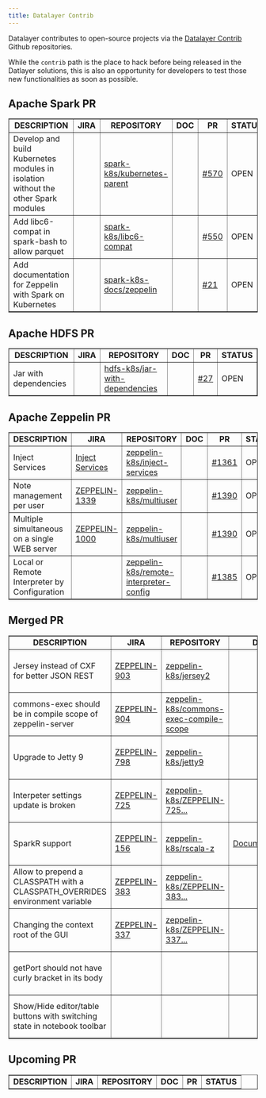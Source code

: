 ```yaml
---
title: Datalayer Contrib
---
```


Datalayer contributes to open-source projects via the [Datalayer Contrib](https://github.com/datalayer-contrib) Github repositories.

While the `contrib` path is the place to hack before being released in the Datlayer solutions, this is also an opportunity for developers to test those new functionalities as soon as possible.

## Apache Spark PR

<table class="bodyTable table table-striped table-hover" border="1"> 
  <tbody> 
  <!-- - - - - - - - - - - - - - - - - - - - - - - - - - - - - - - - - - - - - -
| - - - - - - - - - - - - - - - - - - - - - - - - - - - - - - - - - - - - - -
|                             HEADERS
| - - - - - - - - - - - - - - - - - - - - - - - - - - - - - - - - - - - - - -
- - - - - - - - - - - - - - - - - - - - - - - - - - - - - - - - - - - - - --> 
  <tr class="a"> 
    <td style="text-align: center;"><b>DESCRIPTION</b></td> 
    <td style="text-align: center;"><b>JIRA</b></td> 
    <td style="text-align: center;"><b>REPOSITORY</b></td> 
    <td style="text-align: center;"><b>DOC</b></td> 
    <td style="text-align: center;"><b>PR</b></td> 
    <td style="text-align: center;"><b>STATUS</b></td> 
  </tr> 
  <!-- - - - - - - - - - - - - - - - - - - - - - - - - - - - - - - - - - - - - -
| Develop and build Kubernetes modules in isolation without the other Spark modules
- - - - - - - - - - - - - - - - - - - - - - - - - - - - - - - - - - - - - --> 
  <tr class="a"> 
    <td>Develop and build Kubernetes modules in isolation without the other Spark modules</td> 
    <td></td> 
    <td><a href="https://github.com/datalayer-contrib/spark-k8s/tree/kubernetes-parent">spark-k8s/kubernetes-parent</a></td> 
    <td><a href=""></a></td> 
    <td><a href="https://github.com/apache-spark-on-k8s/spark/pull/570">#570</a></td> 
    <td>OPEN</td> 
  </tr> 
  <!-- - - - - - - - - - - - - - - - - - - - - - - - - - - - - - - - - - - - - -
| Add libc6-compat in spark-bash to allow parquet
- - - - - - - - - - - - - - - - - - - - - - - - - - - - - - - - - - - - - --> 
  <tr class="a"> 
    <td>Add libc6-compat in spark-bash to allow parquet</td> 
    <td></td> 
    <td><a href="https://github.com/datalayer-contrib/spark-k8s/tree/libc6-compat">spark-k8s/libc6-compat</a></td> 
    <td><a href=""></a></td> 
    <td><a href="https://github.com/apache-spark-on-k8s/spark/pull/550">#550</a></td> 
    <td>OPEN</td> 
  </tr> 
  <!-- - - - - - - - - - - - - - - - - - - - - - - - - - - - - - - - - - - - - -
| Add documentation for Zeppelin with Spark on Kubernetes
- - - - - - - - - - - - - - - - - - - - - - - - - - - - - - - - - - - - - --> 
  <tr class="a"> 
    <td>Add documentation for Zeppelin with Spark on Kubernetes</td> 
    <td></td> 
    <td><a href="https://github.com/datalayer-contrib/spark-k8s-docs/tree/zeppelin">spark-k8s-docs/zeppelin</a></td> 
    <td><a href=""></a></td> 
    <td><a href="https://github.com/apache-spark-on-k8s/userdocs/pull/21">#21</a></td> 
    <td>OPEN</td> 
  </tr> 
  </tbody> 
</table> 

## Apache HDFS PR

<table class="bodyTable table table-striped table-hover" border="1"> 
  <tbody> 
  <!-- - - - - - - - - - - - - - - - - - - - - - - - - - - - - - - - - - - - - -
| - - - - - - - - - - - - - - - - - - - - - - - - - - - - - - - - - - - - - -
|                             HEADERS
| - - - - - - - - - - - - - - - - - - - - - - - - - - - - - - - - - - - - - -
- - - - - - - - - - - - - - - - - - - - - - - - - - - - - - - - - - - - - --> 
  <tr class="a"> 
    <td style="text-align: center;"><b>DESCRIPTION</b></td> 
    <td style="text-align: center;"><b>JIRA</b></td> 
    <td style="text-align: center;"><b>REPOSITORY</b></td> 
    <td style="text-align: center;"><b>DOC</b></td> 
    <td style="text-align: center;"><b>PR</b></td> 
    <td style="text-align: center;"><b>STATUS</b></td> 
  </tr> 
  <!-- - - - - - - - - - - - - - - - - - - - - - - - - - - - - - - - - - - - - -
| Jar with dependencies
- - - - - - - - - - - - - - - - - - - - - - - - - - - - - - - - - - - - - --> 
  <tr class="b"> 
    <td>Jar with dependencies</td> 
    <td></td> 
    <td><a href="https://github.com/datalayer-contrib/hdfs-k8s/tree/jar-with-dependencies">hdfs-k8s/jar-with-dependencies</a></td> 
    <td><a href=""></a></td> 
    <td><a href="https://github.com/apache-spark-on-k8s/kubernetes-HDFS/pull/27">#27</a></td> 
    <td>OPEN</td> 
  </tr> 
  </tbody> 
</table> 

## Apache Zeppelin PR

<table class="bodyTable table table-striped table-hover" border="1"> 
  <tbody> 
  <!-- - - - - - - - - - - - - - - - - - - - - - - - - - - - - - - - - - - - - -
| - - - - - - - - - - - - - - - - - - - - - - - - - - - - - - - - - - - - - -
|                             HEADERS
| - - - - - - - - - - - - - - - - - - - - - - - - - - - - - - - - - - - - - -
- - - - - - - - - - - - - - - - - - - - - - - - - - - - - - - - - - - - - --> 
  <tr class="a"> 
    <td style="text-align: center;"><b>DESCRIPTION</b></td> 
    <td style="text-align: center;"><b>JIRA</b></td> 
    <td style="text-align: center;"><b>REPOSITORY</b></td> 
    <td style="text-align: center;"><b>DOC</b></td> 
    <td style="text-align: center;"><b>PR</b></td> 
    <td style="text-align: center;"><b>STATUS</b></td> 
  </tr> 
  <!-- - - - - - - - - - - - - - - - - - - - - - - - - - - - - - - - - - - - - -
| Inject Services
- - - - - - - - - - - - - - - - - - - - - - - - - - - - - - - - - - - - - --> 
  <tr class="b"> 
    <td>Inject Services</td> 
    <td><a href="https://issues.apache.org/jira/browse/ZEPPELIN-1354">Inject Services</a></td> 
    <td><a href="https://github.com/datalayer-contrib/zeppelin-k8s/tree/inject-services">zeppelin-k8s/inject-services</a></td> 
    <td><a href=""></a></td> 
    <td><a href="https://github.com/apache/incubator-zeppelin/pull/1361">#1361</a></td> 
    <td>OPEN</td> 
  </tr> 
  <!-- - - - - - - - - - - - - - - - - - - - - - - - - - - - - - - - - - - - - -
| Note management per user
- - - - - - - - - - - - - - - - - - - - - - - - - - - - - - - - - - - - - --> 
  <tr class="b"> 
    <td>Note management per user</td> 
    <td><a href="https://issues.apache.org/jira/browse/ZEPPELIN-1339">ZEPPELIN-1339</a></td> 
    <td><a href="https://github.com/datalayer-contrib/zeppelin-k8s/tree/multiuser">zeppelin-k8s/multiuser</a></td> 
    <td><a href=""></a></td> 
    <td><a href="https://github.com/apache/incubator-zeppelin/pull/1390">#1390</a></td> 
    <td>OPEN</td> 
  </tr> 
  <!-- - - - - - - - - - - - - - - - - - - - - - - - - - - - - - - - - - - - - -
| Multiple simultaneous users on a single WEB server
- - - - - - - - - - - - - - - - - - - - - - - - - - - - - - - - - - - - - --> 
  <tr class="a"> 
    <td>Multiple simultaneous on a single WEB server</td> 
    <td><a href="https://issues.apache.org/jira/browse/ZEPPELIN-1000">ZEPPELIN-1000</a></td> 
    <td><a href="https://github.com/datalayer-contrib/zeppelin-k8s/tree/multiuser">zeppelin-k8s/multiuser</a></td> 
    <td><a href=""></a></td> 
    <td><a href="https://github.com/apache/incubator-zeppelin/pull/1390">#1390</a></td> 
    <td>OPEN</td> 
  </tr> 
  <!-- - - - - - - - - - - - - - - - - - - - - - - - - - - - - - - - - - - - - -
|  Local or Remote Interpreter by Configuration
- - - - - - - - - - - - - - - - - - - - - - - - - - - - - - - - - - - - - --> 
  <tr class="a"> 
    <td>Local or Remote Interpreter by Configuration</td> 
    <td><a href="https://issues.apache.org/jira/browse/ZEPPELIN-1395"></a></td> 
    <td><a href="https://github.com/datalayer-contrib/zeppelin-k8s/tree/remote-interpreter-config">zeppelin-k8s/remote-interpreter-config</a></td> 
    <td><a href=""></a></td> 
    <td><a href="https://github.com/apache/incubator-zeppelin/pull/1385">#1385</a></td> 
    <td>OPEN</td> 
  </tr> 
  </tbody>
</table> 

## Merged PR

<table class="bodyTable table table-striped table-hover" border="1"> 
  <tbody> 
  <!-- - - - - - - - - - - - - - - - - - - - - - - - - - - - - - - - - - - - - -
| - - - - - - - - - - - - - - - - - - - - - - - - - - - - - - - - - - - - - -
|                             HEADERS
| - - - - - - - - - - - - - - - - - - - - - - - - - - - - - - - - - - - - - -
- - - - - - - - - - - - - - - - - - - - - - - - - - - - - - - - - - - - - --> 
  <tr class="a"> 
    <td style="text-align: center;"><b>DESCRIPTION</b></td> 
    <td style="text-align: center;"><b>JIRA</b></td> 
    <td style="text-align: center;"><b>REPOSITORY</b></td> 
    <td style="text-align: center;"><b>DOC</b></td> 
    <td style="text-align: center;"><b>PR</b></td> 
    <td style="text-align: center;"><b>STATUS</b></td> 
  </tr> 
  <!-- - - - - - - - - - - - - - - - - - - - - - - - - - - - - - - - - - - - - -
| Jersey2 instead of CXF for better JSON REST
- - - - - - - - - - - - - - - - - - - - - - - - - - - - - - - - - - - - - --> 
  <tr class="a"> 
    <td>Jersey instead of CXF for better JSON REST</td> 
    <td><a href="https://issues.apache.org/jira/browse/ZEPPELIN-903">ZEPPELIN-903</a></td> 
    <td><a href="https://github.com/datalayer-contrib/zeppelin-k8s/tree/jersey2">zeppelin-k8s/jersey2</a></td> 
    <td><a href=""></a></td> 
    <td><a href="https://github.com/apache/incubator-zeppelin/pull/932">#932</a></td> 
    <td>MERGED on 02 Jun 2017</td> 
  </tr> 
  <!-- - - - - - - - - - - - - - - - - - - - - - - - - - - - - - - - - - - - - -
| commons-exec should be in compile scope of zeppelin-server
- - - - - - - - - - - - - - - - - - - - - - - - - - - - - - - - - - - - - --> 
  <tr class="b"> 
    <td>commons-exec should be in compile scope of zeppelin-server</td> 
    <td><a href="https://issues.apache.org/jira/browse/ZEPPELIN-904">ZEPPELIN-904</a></td> 
    <td><a href="https://github.com/datalayer-contrib/zeppelin-k8s/tree/commons-exec-compile-scope">zeppelin-k8s/commons-exec-compile-scope</a></td> 
    <td><a href=""></a></td> 
    <td><a href="https://github.com/apache/incubator-zeppelin/pull/931">#931</a></td> 
    <td>MERGED on 04 Jun 2016</td> 
  </tr> 
  <!-- - - - - - - - - - - - - - - - - - - - - - - - - - - - - - - - - - - - - -
| Upgrade to Jetty 9
- - - - - - - - - - - - - - - - - - - - - - - - - - - - - - - - - - - - - --> 
  <tr class="a"> 
    <td>Upgrade to Jetty 9</td> 
    <td><a href="https://issues.apache.org/jira/browse/ZEPPELIN-798">ZEPPELIN-798</a></td> 
    <td><a href="https://github.com/datalayer-contrib/zeppelin-k8s/tree/jetty9">zeppelin-k8s/jetty9</a></td> 
    <td><a href=""></a></td> 
    <td><a href="https://github.com/apache/incubator-zeppelin/pull/831">#831</a></td> 
    <td>MERGED on 28 Apr 2016</td> 
  </tr> 
  <!-- - - - - - - - - - - - - - - - - - - - - - - - - - - - - - - - - - - - - -
| Interpeter settings update is broken
- - - - - - - - - - - - - - - - - - - - - - - - - - - - - - - - - - - - - --> 
  <tr class="b"> 
    <td>Interpeter settings update is broken</td> 
    <td><a href="https://issues.apache.org/jira/browse/ZEPPELIN-725 ">ZEPPELIN-725 </a></td> 
    <td><a href="https://github.com/datalayer-contrib/zeppelin-k8s/tree/ZEPPELIN-725-Interpeter-settings-update-broken">zeppelin-k8s/ZEPPELIN-725...</a></td> 
    <td><a href=""></a></td> 
    <td><a href="https://github.com/apache/incubator-zeppelin/pull/768">#768</a></td> 
    <td>MERGED on 09 Mar 2016</td> 
  </tr> 
  <!-- - - - - - - - - - - - - - - - - - - - - - - - - - - - - - - - - - - - - -
| SparkR Support
- - - - - - - - - - - - - - - - - - - - - - - - - - - - - - - - - - - - - --> 
  <tr class="a"> 
    <td>SparkR support</td> 
    <td><a href="https://issues.apache.org/jira/browse/ZEPPELIN-156">ZEPPELIN-156</a></td> 
    <td><a href="https://github.com/datalayer-contrib/zeppelin-k8s/tree/rscala-z">zeppelin-k8s/rscala-z</a></td> 
    <td><a href="../../spitfire/#r_interpreter">Documentation</a></td> 
    <td><a href="https://github.com/apache/incubator-zeppelin/pull/702">#702</a></td> 
    <td>MERGED on 05 Apr 2016</td> 
  </tr> 
  <!-- - - - - - - - - - - - - - - - - - - - - - - - - - - - - - - - - - - - - -
| Allow to prepend a CLASSPATH with a CLASSPATH_OVERRIDES environment variable
- - - - - - - - - - - - - - - - - - - - - - - - - - - - - - - - - - - - - --> 
  <tr class="b"> 
    <td>Allow to prepend a CLASSPATH with a CLASSPATH_OVERRIDES environment variable</td> 
    <td><a href="https://issues.apache.org/jira/browse/ZEPPELIN-383">ZEPPELIN-383</a></td> 
    <td><a href="https://github.com/datalayer-contrib/zeppelin-k8s/tree/ZEPPELIN-383-CLASSPATH_OVERRIDES">zeppelin-k8s/ZEPPELIN-383...</a></td> 
    <td><a href=""></a></td> 
    <td><a href="https://github.com/apache/incubator-zeppelin/pull/412">#412</a></td> 
    <td>MERGED on 09 Nov 2015</td> 
  </tr> 
  <!-- - - - - - - - - - - - - - - - - - - - - - - - - - - - - - - - - - - - - -
| Changing the context root of the GUI
- - - - - - - - - - - - - - - - - - - - - - - - - - - - - - - - - - - - - --> 
  <tr class="a"> 
    <td>Changing the context root of the GUI</td> 
    <td><a href="https://issues.apache.org/jira/browse/ZEPPELIN-337">ZEPPELIN-337</a></td> 
    <td><a href="https://github.com/datalayer-contrib/zeppelin-k8s/tree/ZEPPELIN-337-Configurable-ContextPath">zeppelin-k8s/ZEPPELIN-337...</a></td> 
    <td><a href=""></a></td> 
    <td><a href="https://github.com/apache/incubator-zeppelin/pull/429">#429</a></td> 
    <td>MERGED on 19 Nov 2015</td> 
  </tr> 
  <!-- - - - - - - - - - - - - - - - - - - - - - - - - - - - - - - - - - - - - -
| getPort should not have curly bracket in its body
- - - - - - - - - - - - - - - - - - - - - - - - - - - - - - - - - - - - - --> 
  <tr class="b"> 
    <td>getPort should not have curly bracket in its body</td> 
    <td></td> 
    <td></td> 
    <td></td> 
    <td><a href="https://github.com/apache/incubator-zeppelin/pull/127">#127</a></td> 
    <td>MERGED on 28 Jun 2015</td> 
  </tr> 
  <!-- - - - - - - - - - - - - - - - - - - - - - - - - - - - - - - - - - - - - -
| Show/Hide editor/table buttons with switching state in notebook toolbar
- - - - - - - - - - - - - - - - - - - - - - - - - - - - - - - - - - - - - --> 
  <tr class="a"> 
    <td>Show/Hide editor/table buttons with switching state in notebook toolbar</td> 
    <td></td> 
    <td></td> 
    <td></td> 
    <td></td> 
    <td>MERGED on 03 Nov 2015</td> 
  </tr> 
  </tbody> 
</table> 

## Upcoming PR

<table class="bodyTable table table-striped table-hover" border="1"> 
  <tbody> 
  <!-- - - - - - - - - - - - - - - - - - - - - - - - - - - - - - - - - - - - - -
| - - - - - - - - - - - - - - - - - - - - - - - - - - - - - - - - - - - - - -
|                             HEADERS
| - - - - - - - - - - - - - - - - - - - - - - - - - - - - - - - - - - - - - -
- - - - - - - - - - - - - - - - - - - - - - - - - - - - - - - - - - - - - --> 
  <tr class="a"> 
    <td style="text-align: center;"><b>DESCRIPTION</b></td> 
    <td style="text-align: center;"><b>JIRA</b></td> 
    <td style="text-align: center;"><b>REPOSITORY</b></td> 
    <td style="text-align: center;"><b>DOC</b></td> 
    <td style="text-align: center;"><b>PR</b></td> 
    <td style="text-align: center;"><b>STATUS</b></td> 
  </tr> 
  <!-- - - - - - - - - - - - - - - - - - - - - - - - - - - - - - - - - - - - - -
| Multi User
- - - - - - - - - - - - - - - - - - - - - - - - - - - - - - - - - - - - - - -

This are JIRA tickets about multi-user

+ https://issues.apache.org/jira/browse/ZEPPELIN-1337 Umbrella for multiple user support for zeppelin
+ https://issues.apache.org/jira/browse/ZEPPELIN-1338 User level interpreter setting
+ https://issues.apache.org/jira/browse/ZEPPELIN-1210 Run interpreter per user [https://github.com/apache/zeppelin/pull/1265]
+ https://issues.apache.org/jira/browse/ZEPPELIN-1339 Note management per user
+ https://issues.apache.org/jira/browse/ZEPPELIN-1340 Run Hadoop-based interpreter process on Kerberos as web front end user (Impersonation for interpreter)
+ https://issues.apache.org/jira/browse/ZEPPELIN-1236 Multi-user notebook with user controls support
+ https://issues.apache.org/jira/browse/ZEPPELIN-1000 Multiple simultaneous users on a single WEB server
+ https://issues.apache.org/jira/browse/ZEPPELIN-1320 Run zeppelin interpreter process as web front end user
+ https://issues.apache.org/jira/browse/ZEPPELIN-1377 Run remote  interpreter process in remote machine
+ https://issues.apache.org/jira/browse/ZEPPELIN-773  Multi-tenancy in Zeppelin
+ https://issues.apache.org/jira/browse/ZEPPELIN-446  Zeppelin should work in a Kerberos enabled cluster / Multi user Spark Kerberos cluster

- - - - - - - - - - - - - - - - - - - - - - - - - - - - - - - - - - - - - --> 
  <!-- - - - - - - - - - - - - - - - - - - - - - - - - - - - - - - - - - - - - -
| Kerberos (SPNEGO) Support
- - - - - - - - - - - - - - - - - - - - - - - - - - - - - - - - - - - - - --> 
  <tr class="a"> 
    <td>Kerberos (SPNEGO) Support</td> 
    <td><a href="https://issues.apache.org/jira/browse/ZEPPELIN-193">ZEPPELIN-193</a></td> 
    <td><a href=""></a></td> 
    <td><a href=""></a></td> 
    <td><a href="https://github.com/apache/incubator-zeppelin/pull/"></a></td> 
    <td>PR NOT YET OPENED</td> 
  </tr> 
  <!-- - - - - - - - - - - - - - - - - - - - - - - - - - - - - - - - - - - - - -
| Zeppelin should work in a Kerberos enabled cluster / Multi user Spark Kerberos cluster
- - - - - - - - - - - - - - - - - - - - - - - - - - - - - - - - - - - - - --> 
  <tr class="b"> 
    <td>Zeppelin should work in a Kerberos enabled cluster</td> 
    <td><a href="https://issues.apache.org/jira/browse/ZEPPELIN-446">ZEPPELIN-446</a></td> 
    <td><a href="https://github.com/datalayer-contrib/zeppelin-k8s/tree/spark-multiuser-kerberos">zeppelin-k8s/spark-multiuser-kerberos</a></td> 
    <td><a href=""></a></td> 
    <td><a href="https://github.com/apache/incubator-zeppelin/pull/"></a></td> 
    <td>PR NOT YET OPENED</td> 
  </tr> 
  <!-- - - - - - - - - - - - - - - - - - - - - - - - - - - - - - - - - - - - - -
| Run zeppelin interpreter process as web front end user
- - - - - - - - - - - - - - - - - - - - - - - - - - - - - - - - - - - - - --> 
  <tr class="a"> 
    <td>Run zeppelin interpreter process as web front end user</td> 
    <td><a href="https://issues.apache.org/jira/browse/ZEPPELIN-1320">ZEPPELIN-1320</a></td> 
    <td><a href="https://github.com/datalayer-contrib/zeppelin-k8s/tree/">zeppelin-k8s/</a></td> 
    <td><a href=""></a></td> 
    <td><a href="https://github.com/apache/incubator-zeppelin/pull/"></a></td> 
    <td>PR NOT YET OPENED</td> 
  </tr> 
  <!-- - - - - - - - - - - - - - - - - - - - - - - - - - - - - - - - - - - - - -
| Summary function in R does not display proper output
- - - - - - - - - - - - - - - - - - - - - - - - - - - - - - - - - - - - - --> 
  <tr class="b"> 
    <td>Summary function in R does not display proper output</td> 
    <td><a href="https://issues.apache.org/jira/browse/ZEPPELIN-1230">ZEPPELIN-1230</a></td> 
    <td><a href="https://github.com/datalayer-contrib/zeppelin-k8s/tree/"></a></td> 
    <td><a href=""></a></td> 
    <td><a href="https://github.com/apache/incubator-zeppelin/pull/"></a></td> 
    <td>PR NOT YET OPENED</td> 
  </tr> 
  <!-- - - - - - - - - - - - - - - - - - - - - - - - - - - - - - - - - - - - - -
| Run remote  interpreter process in remote machine
- - - - - - - - - - - - - - - - - - - - - - - - - - - - - - - - - - - - - --> 
  <tr class="a"> 
    <td>Run remote interpreter process in remote machine</td> 
    <td><a href="https://issues.apache.org/jira/browse/ZEPPELIN-1377">ZEPPELIN-1377</a></td> 
    <td><a href="https://github.com/datalayer-contrib/zeppelin-k8s/tree/"></a></td> 
    <td><a href=""></a></td> 
    <td><a href="https://github.com/apache/incubator-zeppelin/pull/"></a></td> 
    <td>PR NOT YET OPENED</td> 
  </tr> 
  <!-- - - - - - - - - - - - - - - - - - - - - - - - - - - - - - - - - - - - - -
| Add/Override Interpreter properties with value appended to the magic keywords in a paragraph
- - - - - - - - - - - - - - - - - - - - - - - - - - - - - - - - - - - - - --> 
  <tr class="b"> 
    <td>Add/Override Interpreter properties with value appended to the magic keywords in a paragraph</td> 
    <td><a href="https://issues.apache.org/jira/browse/ZEPPELIN-668">ZEPPELIN-668</a></td> 
    <td><a href=""></a></td> 
    <td><a href=""></a></td> 
    <td><a href="https://github.com/apache/incubator-zeppelin/pull/"></a></td> 
    <td>PR NOT YET OPENED</td> 
  </tr> 
  <!-- - - - - - - - - - - - - - - - - - - - - - - - - - - - - - - - - - - - - -
|  Content API
- - - - - - - - - - - - - - - - - - - - - - - - - - - - - - - - - - - - - --> 
  <tr class="b"> 
    <td>Content API</td> 
    <td><a href="https://issues.apache.org/jira/browse/ZEPPELIN-"></a></td> 
    <td><a href="https://github.com/datalayer-contrib/zeppelin-k8s/tree/content-api">zeppelin-k8s/content-api</a></td> 
    <td><a href=""></a></td> 
    <td><a href="https://github.com/apache/incubator-zeppelin/pull/"></a></td> 
    <td>JIRA NOT YET OPENED</td> 
  </tr> 
  <!-- - - - - - - - - - - - - - - - - - - - - - - - - - - - - - - - - - - - - -
| Add math formula support for Markdown interpreter
- - - - - - - - - - - - - - - - - - - - - - - - - - - - - - - - - - - - - --> 
  <tr class="b"> 
    <td>Add math formula support for Markdown interpreter</td> 
    <td><a href="https://issues.apache.org/jira/browse/ZEPPELIN-777">ZEPPELIN-777</a></td> 
    <td><a href=""></a></td> 
    <td><a href=""></a></td> 
    <td><a href="https://github.com/apache/incubator-zeppelin/pull/"></a></td> 
    <td>PR NOT YET OPENED</td> 
  </tr> 
  <!-- - - - - - - - - - - - - - - - - - - - - - - - - - - - - - - - - - - - - -
| Add zeppelin.war config in template zeppelin-site (sh and xml)
- - - - - - - - - - - - - - - - - - - - - - - - - - - - - - - - - - - - - --> 
  <tr class="a"> 
    <td>Add zeppelin.war config in template zeppelin-site (sh and xml)</td> 
    <td><a href="https://issues.apache.org/jira/browse/ZEPPELIN-"></a></td> 
    <td><a href=""></a></td> 
    <td><a href=""></a></td> 
    <td><a href="https://github.com/apache/incubator-zeppelin/pull/"></a></td> 
    <td>JIRA NOT YET OPENED</td> 
  </tr> 
  <!-- - - - - - - - - - - - - - - - - - - - - - - - - - - - - - - - - - - - - -
| Make Zeppelin Embeddable
- - - - - - - - - - - - - - - - - - - - - - - - - - - - - - - - - - - - - --> 
  <tr class="b"> 
    <td>Make Zeppelin Embeddable</td> 
    <td><a href="https://issues.apache.org/jira/browse/ZEPPELIN-"></a></td> 
    <td><a href=""></a></td> 
    <td><a href=""></a></td> 
    <td><a href="https://github.com/apache/incubator-zeppelin/pull/"></a></td> 
    <td>JIRA NOT YET OPENED</td> 
  </tr> 
  </tbody> 
</table> 
